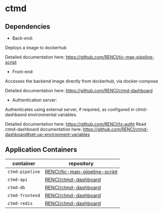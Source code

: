 # ctmd

## Dependencies

* Back-end:

Deploys a image to dockerhub

Detailed documentation here: https://github.com/RENCI/tic-map-pipeline-script

* Front-end:

Accesses the backend image directly from dockerhub, via docker-compose

Detailed documentation here: https://github.com/RENCI/ctmd-dashboard

* Authentication server:

Authenticates using external server, if required, as configured in ctmd-dashbaord environmental variables.

Detailed documentation here: https://github.com/RENCI/tx-autht 
Read ctmd-dashboard documentation here: https://github.com/RENCI/ctmd-dashboard#set-up-environment-variables

## Application Containers

container       | repository
--------------- | --------------
`ctmd-pipeline` | [RENCI/tic-map-pipeline-script](https://github.com/renci/tic-map-pipeline-script)
`ctmd-api`      | [RENCI/ctmd-dashboard](https://github.com/RENCI/ctmd-dashboard)
`ctmd-db`       | [RENCI/ctmd-dashboard](https://github.com/RENCI/ctmd-dashboard)
`ctmd-frontend` | [RENCI/ctmd-dashboard](https://github.com/RENCI/ctmd-dashboard)
`ctmd-redis`    | [RENCI/ctmd-dashboard](https://github.com/RENCI/ctmd-dashboard)
